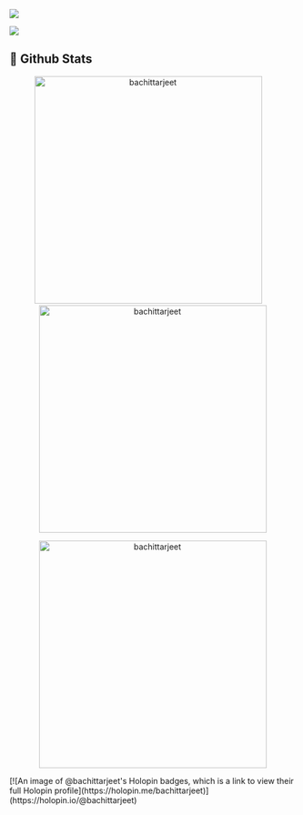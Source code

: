![](https://visitor-badge.laobi.icu/badge?page_id=bachittarjeet)
</br>
<!-- Contribution Graph-->

![](https://activity-graph.herokuapp.com/graph?username=bachittarjeet&theme=react-dark&hide_border=true&area=true)
</br>

## 🐙 **Github Stats**
<p align='center'>
  <img width="400px" src="https://github-readme-stats.vercel.app/api?username=bachittarjeet&show_icons=true&theme=gotham" alt="bachittarjeet" />
  &nbsp; &nbsp;
  <img width="400px" src="https://github-readme-streak-stats.herokuapp.com/?user=bachittarjeet&theme=gotham" alt="bachittarjeet" />
</p>

<p align='center'>
  <img width="400px" src="https://github-readme-stats.vercel.app/api/top-langs/?username=bachittarjeet&show_icons=true&theme=gotham&layout=compact" alt="bachittarjeet" />
</p>
[![An image of @bachittarjeet's Holopin badges, which is a link to view their full Holopin profile](https://holopin.me/bachittarjeet)](https://holopin.io/@bachittarjeet)

